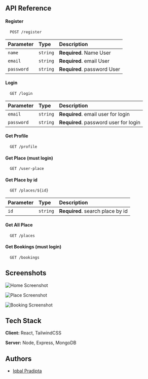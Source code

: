 
## API Reference

#### Register

```http
  POST /register
```

| Parameter | Type     | Description                |
| :-------- | :------- | :------------------------- |
| `name` | `string` | **Required**. Name User |
| `email` | `string` | **Required**. email User |
| `password` | `string` | **Required**. password User |

#### Login

```http
  GET /login
```

| Parameter | Type     | Description                       |
| :-------- | :------- | :-------------------------------- |
| `email`      | `string` | **Required**. email user for login |
| `password`      | `string` | **Required**. password user for login |

#### Get Profile

```http
  GET /profile
```

#### Get Place (must login)

```http
  GET /user-place
```

#### Get Place by id

```http
  GET /places/${id}
```

| Parameter | Type     | Description                       |
| :-------- | :------- | :-------------------------------- |
| `id`      | `string` | **Required**. search place by id |

#### Get All Place

```http
  GET /places
```

#### Get Bookings (must login)

```http
  GET /bookings
```



## Screenshots

![Home Screenshot](https://i.ibb.co.com/j3NtJSd/2.png)

![Place Screenshot](https://i.ibb.co.com/4WX3x4m/1.png)

![Booking Screenshot](https://i.ibb.co.com/x1cBQC6/3.png)


## Tech Stack

**Client:** React, TailwindCSS

**Server:** Node, Express, MongoDB


## Authors

- [Iqbal Pradipta](https://www.github.com/iqbalpradipta)

